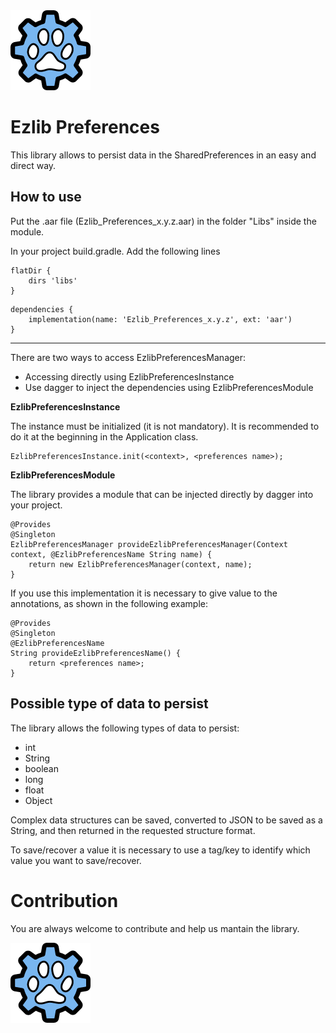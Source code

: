 <img src="https://github.com/Serecac/ezlib_preferences/blob/master/ezlib.png" alt="Ezlib" width="128" height="128">

Ezlib Preferences
=======

This library allows to persist data in the SharedPreferences in an easy and direct way.

How to use
-------
Put the .aar file (Ezlib_Preferences_x.y.z.aar) in the folder "Libs" inside the module.

In your project build.gradle. Add the following lines
```
flatDir {
	dirs 'libs'
}
```
```
dependencies {
	implementation(name: 'Ezlib_Preferences_x.y.z', ext: 'aar')
}
```

------------------------------------------------------

There are two ways to access EzlibPreferencesManager:
- Accessing directly using EzlibPreferencesInstance
- Use dagger to inject the dependencies using EzlibPreferencesModule


**EzlibPreferencesInstance**

The instance must be initialized (it is not mandatory). It is recommended to do it at the beginning in the Application class.
```
EzlibPreferencesInstance.init(<context>, <preferences name>);
```

**EzlibPreferencesModule**

The library provides a module that can be injected directly by dagger into your project.
```
@Provides
@Singleton
EzlibPreferencesManager provideEzlibPreferencesManager(Context context, @EzlibPreferencesName String name) {
	return new EzlibPreferencesManager(context, name);
}
```

If you use this implementation it is necessary to give value to the annotations, as shown in the following example:
```
@Provides
@Singleton
@EzlibPreferencesName
String provideEzlibPreferencesName() {
	return <preferences name>;
}
```

Possible type of data to persist
-------
The library allows the following types of data to persist:
* int
* String
* boolean
* long
* float
* Object 

Complex data structures can be saved, converted to JSON to be saved as a String, and then returned in the requested structure format.

To save/recover a value it is necessary to use a tag/key to identify which value you want to save/recover.

Contribution
=======
You are always welcome to contribute and help us mantain the library. 

<img src="https://github.com/Serecac/ezlib_preferences/blob/master/ezlib.png" alt="Ezlib" width="128" height="128">